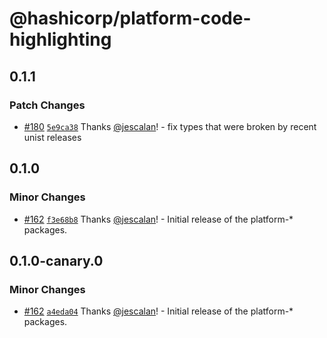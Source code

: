 # @hashicorp/platform-code-highlighting

## 0.1.1

### Patch Changes

- [#180](https://github.com/hashicorp/nextjs-scripts/pull/180) [`5e9ca38`](https://github.com/hashicorp/nextjs-scripts/commit/5e9ca3866973ca791652dca28c587621b6dd7465) Thanks [@jescalan](https://github.com/jescalan)! - fix types that were broken by recent unist releases

## 0.1.0

### Minor Changes

- [#162](https://github.com/hashicorp/nextjs-scripts/pull/162) [`f3e68b8`](https://github.com/hashicorp/nextjs-scripts/commit/f3e68b8a00066fe9ab7a789aecfd6bc97bcd047f) Thanks [@jescalan](https://github.com/jescalan)! - Initial release of the platform-\* packages.

## 0.1.0-canary.0

### Minor Changes

- [#162](https://github.com/hashicorp/nextjs-scripts/pull/162) [`a4eda04`](https://github.com/hashicorp/nextjs-scripts/commit/a4eda047e75d843997ea95a8c36a83108b639cb8) Thanks [@jescalan](https://github.com/jescalan)! - Initial release of the platform-\* packages.
